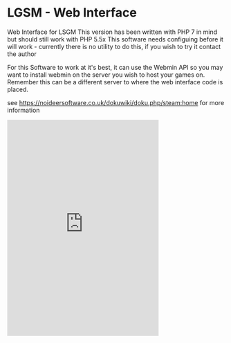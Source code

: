 # LGSM - Web Interface
Web Interface for LSGM
This version has been written with PHP 7 in mind but should still work with PHP 5.5x
This software needs configuing before it will work - currently there is no utility to do this, if you wish to try it contact the author

For this Software to work at it's best, it can use the Webmin API so you may want to install webmin on the server you wish to host your games on.
Remember this can be a different server to where the web interface code is placed.

see https://noideersoftware.co.uk/dokuwiki/doku.php/steam:home for more information 
<iframe src="https://discordapp.com/widget?id=191581638629523456&theme=dark" width="350" height="500" allowtransparency="true" frameborder="0"></iframe>
